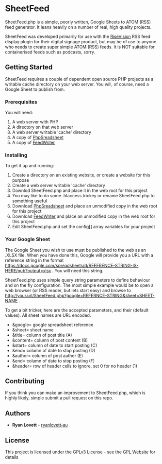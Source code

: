# SheetFeed

SheetFeed.php is a simple, poorly written, Google Sheets to ATOM (RSS) feed generator. It leans heavily on a number of real, high quality projects.

SheetFeed was developed primarily for use with the [RiseVision](https://www.risevision.com/) RSS feed display plugin for their digital signage product, but may be of use to anyone who needs to create super simple ATOM (RSS) feeds. It is NOT suitable for containerised feeds such as podcasts, sorry.

## Getting Started

SheetFeed requires a couple of dependent open source PHP projects as a writable cache directory on your web server. You will, of course, need a Google Sheet to publish from.

### Prerequisites

You will need:
1. A web server with PHP
2. A directory on that web server
3. A web server writable 'cache' directory
4. A copy of [PhpSreadsheet](https://github.com/PHPOffice/PhpSpreadsheet)
5. A copy of [FeedWriter](https://github.com/mibe/FeedWriter)

### Installing

To get it up and running:
1. Create a directory on an existing website, or create a website for this purpose
2. Create a web server writable 'cache' directory
3. Downlod SheetFeed.php and place it in the web root for this project
4. You may like to do some .htaccess trickey or rename SheetFeed.php to something useful
5. Download [PhpSreadsheet](https://github.com/PHPOffice/PhpSpreadsheet) and place an unmodified copy in the web root for this project
6. Download [FeedWriter](https://github.com/mibe/FeedWriter) and place an unmodified copy in the web root for this project
7. Edit SheetFeed.php and set the config[] array variables for your project

### Your Google Sheet

The Google Sheet you wish to use must be published to the web as an .XLSX file. When you have done this, Google will provide you a URL with a reference string in the format https://docs.google.com/spreadsheets/d/REFERENCE-STRING-IS-HERE/pub?output=xlsx . You will need this string.

SheetFeed.php uses simple query string parameters to define behaviour and on the fly configuration. The most simple example would be to open a web browser (or RSS reader, but lets start easy) and browse to http://your.url/SheetFeed.php?google=REFERNCE-STRING&sheet=SHEET-NAME .

To get a bit tricker, here are the accepted parameters, and their (default values). All sheet names are URL encoded.
* &google= google spreadsheet reference
* &sheet= sheet name
* &title= column of post title (A)
* &content= column of post content (B)
* &start= column of date to start posting (C)
* &end= column of date to stop posting (D)
* &author= column of post author (E)
* &end= column of date to stop posting (F)
* &header= row of header cells to ignore, set 0 for no header (1)


## Contributing

If you think you can make an improvement to SheetFeed.php, which is highly likely, simple submit a pull request on this repo.

## Authors

* **Ryan Lovett** - [ryanlovett-au](https://github.com/ryanlovett-au)

## License

This project is licensed under the GPLv3 License - see the [GPL Website](https://www.gnu.org/licenses/gpl-3.0.en.html) for details